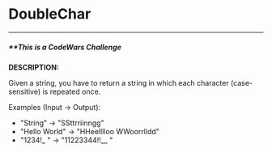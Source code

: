 # DoubleChar
------------------------------------------
##### **This is a CodeWars Challenge


**DESCRIPTION:**

Given a string, you have to return a string in which each character (case-sensitive) is repeated once.

Examples (Input -> Output):
* "String"      -> "SSttrriinngg"
* "Hello World" -> "HHeelllloo  WWoorrlldd"
* "1234!_ "     -> "11223344!!__  "
